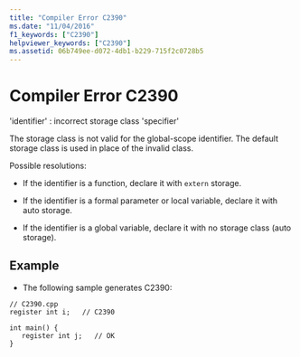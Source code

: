 ```yaml
---
title: "Compiler Error C2390"
ms.date: "11/04/2016"
f1_keywords: ["C2390"]
helpviewer_keywords: ["C2390"]
ms.assetid: 06b749ee-d072-4db1-b229-715f2c0728b5
---
```

# Compiler Error C2390

'identifier' : incorrect storage class 'specifier'

The storage class is not valid for the global-scope identifier. The default storage class is used in place of the invalid class.

Possible resolutions:

- If the identifier is a function, declare it with `extern` storage.

- If the identifier is a formal parameter or local variable, declare it with auto storage.

- If the identifier is a global variable, declare it with no storage class (auto storage).

## Example

- The following sample generates C2390:

```
// C2390.cpp
register int i;   // C2390

int main() {
   register int j;   // OK
}
```